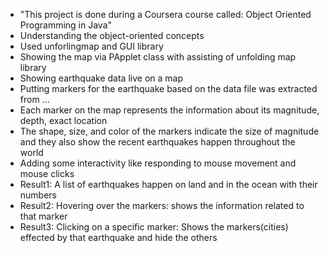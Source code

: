 * "This project is done during a Coursera course called: Object Oriented Programming in Java"
* Understanding the object-oriented concepts
* Used unforlingmap and GUI library 
* Showing the map via PApplet class with assisting of unfolding map library
* Showing earthquake data live on a map
* Putting markers for the earthquake based on the data file was extracted from ...
* Each marker on the map represents the information about its magnitude, depth, exact location
* The shape, size, and color of the markers indicate the size of magnitude and they also show the recent earthquakes happen throughout the world
* Adding some interactivity like responding to mouse movement and mouse clicks
* Result1: A list of earthquakes happen on land and in the ocean with their numbers
* Result2: Hovering over the markers: shows the information related to that marker
* Result3: Clicking on a specific marker: Shows the markers(cities) effected by that earthquake and hide the others
